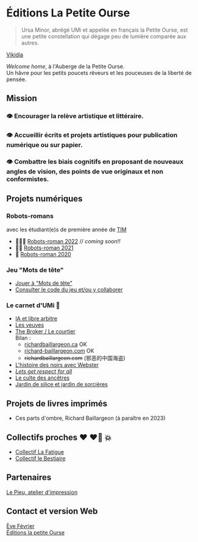 # Éditions La Petite Ourse

> Ursa Minor, abrégé UMi et appelée en français la Petite Ourse, est une petite constellation qui dégage peu de lumière comparée aux autres. 

  [Vikidia](https://fr.vikidia.org/wiki/Petite_Ourse)

_Welcome home_, à l'Auberge de la Petite Ourse.  
Un hâvre pour les petits poucets rêveurs et les pouceuses de la liberté de pensée.
  
## Mission
### 👁️ Encourager la relève artistique et littéraire.
### 👁️‍ Accueillir écrits et projets artistiques pour publication numérique ou sur papier. 
### 👁️‍ Combattre les biais cognitifs en proposant de nouveaux angles de vision, des points de vue originaux et non conformistes. 

## Projets numériques
### Robots-romans
avec les étudiant(e)s de première année de [TIM](https://timcsf.ca/)
- 🤖🤖🤖 [Robots-roman 2022]()  // _coming soon!!_
- 🤖🤖 [Robots-roman 2021](https://evefevrier.github.io/robots-roman/)
- 🤖 [Robots-roman 2020](https://evefevrier.github.io/robots-roman/2020/)  

### Jeu "Mots de tête"
- [Jouer à "Mots de tête"](https://evefevrier.github.io/wordle/)
- [Consulter le code du jeu et/ou y collaborer](https://github.com/evefevrier/wordle)

### Le carnet d'UMi 🥷
- [IA et libre arbitre](billets/le-libre-arbitre.md)
- [Les veuves](billets/les-veuves.md)
- [The Broker / Le courtier](billets/trapped.md)  
  Bilan :
  - [richardbaillargeon.ca](http://richardbaillargeon.ca) OK
  - [richard-baillargeon.com](http://richard-baillargeon.com) OK
  - <del>richardbaillargeon.com</del>  (邪恶的中国海盗)
- [L'histoire des noirs avec Webster](billets/webster.md)
- [*Lets get respect for all*](billets/letsgetreal.md)
- [Le culte des ancêtres](billets/short-expedition-01.md)
- [Jardin de silice et jardin de sorcières](billets/first-roadtrip.md)

## Projets de livres imprimés
- Ces parts d'ombre, Richard Baillargeon (à paraître en 2023) 

## Collectifs proches ❤️ ❤️‍🔥 💥
- [Collectif La Fatigue](https://www.facebook.com/editionslafatigue)
- [Collectif le Bestiaire](https://www.facebook.com/Collectif-Le-Bestiaire-110584058092835)

## Partenaires
[Le Pieu, atelier d'impression](https://www.facebook.com/atelierlepieu)

## Contact et version Web 
[Ève Février](mailto:editionsLaPetiteOurse@gmail.com)  
[Éditions la petite Ourse](https://evefevrier.github.io/editions-la-petite-ourse/)

 
